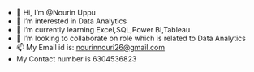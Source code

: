 - 👋 Hi, I’m @Nourin Uppu
- 👀 I’m interested in Data Analytics
- 🌱 I’m currently learning Excel,SQL,Power Bi,Tableau
- 💞️ I’m looking to collaborate on role which is related to Data Analytics
- 📫 My Email id is: nourinnouri26@gmail.com
- My Contact number is 6304536823

<!---
Nourin9506/Nourin9506 is a ✨ special ✨ repository because its `README.md` (this file) appears on your GitHub profile.
You can click the Preview link to take a look at your changes.
--->
